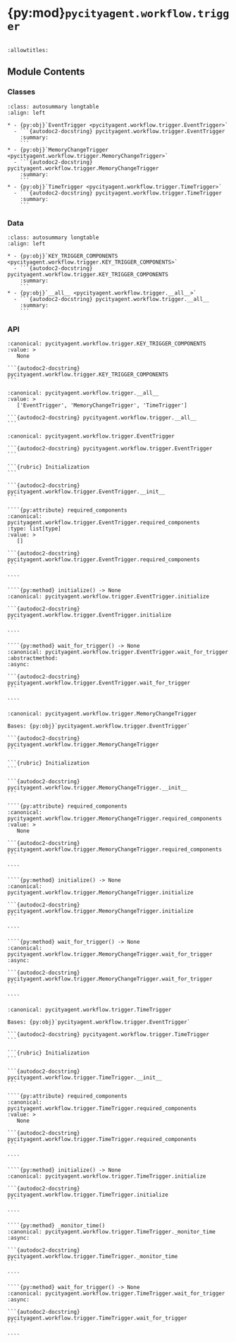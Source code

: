 # {py:mod}`pycityagent.workflow.trigger`

```{py:module} pycityagent.workflow.trigger
```

```{autodoc2-docstring} pycityagent.workflow.trigger
:allowtitles:
```

## Module Contents

### Classes

````{list-table}
:class: autosummary longtable
:align: left

* - {py:obj}`EventTrigger <pycityagent.workflow.trigger.EventTrigger>`
  - ```{autodoc2-docstring} pycityagent.workflow.trigger.EventTrigger
    :summary:
    ```
* - {py:obj}`MemoryChangeTrigger <pycityagent.workflow.trigger.MemoryChangeTrigger>`
  - ```{autodoc2-docstring} pycityagent.workflow.trigger.MemoryChangeTrigger
    :summary:
    ```
* - {py:obj}`TimeTrigger <pycityagent.workflow.trigger.TimeTrigger>`
  - ```{autodoc2-docstring} pycityagent.workflow.trigger.TimeTrigger
    :summary:
    ```
````

### Data

````{list-table}
:class: autosummary longtable
:align: left

* - {py:obj}`KEY_TRIGGER_COMPONENTS <pycityagent.workflow.trigger.KEY_TRIGGER_COMPONENTS>`
  - ```{autodoc2-docstring} pycityagent.workflow.trigger.KEY_TRIGGER_COMPONENTS
    :summary:
    ```
* - {py:obj}`__all__ <pycityagent.workflow.trigger.__all__>`
  - ```{autodoc2-docstring} pycityagent.workflow.trigger.__all__
    :summary:
    ```
````

### API

````{py:data} KEY_TRIGGER_COMPONENTS
:canonical: pycityagent.workflow.trigger.KEY_TRIGGER_COMPONENTS
:value: >
   None

```{autodoc2-docstring} pycityagent.workflow.trigger.KEY_TRIGGER_COMPONENTS
```

````

````{py:data} __all__
:canonical: pycityagent.workflow.trigger.__all__
:value: >
   ['EventTrigger', 'MemoryChangeTrigger', 'TimeTrigger']

```{autodoc2-docstring} pycityagent.workflow.trigger.__all__
```

````

`````{py:class} EventTrigger(block=None)
:canonical: pycityagent.workflow.trigger.EventTrigger

```{autodoc2-docstring} pycityagent.workflow.trigger.EventTrigger
```

```{rubric} Initialization
```

```{autodoc2-docstring} pycityagent.workflow.trigger.EventTrigger.__init__
```

````{py:attribute} required_components
:canonical: pycityagent.workflow.trigger.EventTrigger.required_components
:type: list[type]
:value: >
   []

```{autodoc2-docstring} pycityagent.workflow.trigger.EventTrigger.required_components
```

````

````{py:method} initialize() -> None
:canonical: pycityagent.workflow.trigger.EventTrigger.initialize

```{autodoc2-docstring} pycityagent.workflow.trigger.EventTrigger.initialize
```

````

````{py:method} wait_for_trigger() -> None
:canonical: pycityagent.workflow.trigger.EventTrigger.wait_for_trigger
:abstractmethod:
:async:

```{autodoc2-docstring} pycityagent.workflow.trigger.EventTrigger.wait_for_trigger
```

````

`````

`````{py:class} MemoryChangeTrigger(key: str)
:canonical: pycityagent.workflow.trigger.MemoryChangeTrigger

Bases: {py:obj}`pycityagent.workflow.trigger.EventTrigger`

```{autodoc2-docstring} pycityagent.workflow.trigger.MemoryChangeTrigger
```

```{rubric} Initialization
```

```{autodoc2-docstring} pycityagent.workflow.trigger.MemoryChangeTrigger.__init__
```

````{py:attribute} required_components
:canonical: pycityagent.workflow.trigger.MemoryChangeTrigger.required_components
:value: >
   None

```{autodoc2-docstring} pycityagent.workflow.trigger.MemoryChangeTrigger.required_components
```

````

````{py:method} initialize() -> None
:canonical: pycityagent.workflow.trigger.MemoryChangeTrigger.initialize

```{autodoc2-docstring} pycityagent.workflow.trigger.MemoryChangeTrigger.initialize
```

````

````{py:method} wait_for_trigger() -> None
:canonical: pycityagent.workflow.trigger.MemoryChangeTrigger.wait_for_trigger
:async:

```{autodoc2-docstring} pycityagent.workflow.trigger.MemoryChangeTrigger.wait_for_trigger
```

````

`````

`````{py:class} TimeTrigger(days: typing.Optional[int] = None, hours: typing.Optional[int] = None, minutes: typing.Optional[int] = None)
:canonical: pycityagent.workflow.trigger.TimeTrigger

Bases: {py:obj}`pycityagent.workflow.trigger.EventTrigger`

```{autodoc2-docstring} pycityagent.workflow.trigger.TimeTrigger
```

```{rubric} Initialization
```

```{autodoc2-docstring} pycityagent.workflow.trigger.TimeTrigger.__init__
```

````{py:attribute} required_components
:canonical: pycityagent.workflow.trigger.TimeTrigger.required_components
:value: >
   None

```{autodoc2-docstring} pycityagent.workflow.trigger.TimeTrigger.required_components
```

````

````{py:method} initialize() -> None
:canonical: pycityagent.workflow.trigger.TimeTrigger.initialize

```{autodoc2-docstring} pycityagent.workflow.trigger.TimeTrigger.initialize
```

````

````{py:method} _monitor_time()
:canonical: pycityagent.workflow.trigger.TimeTrigger._monitor_time
:async:

```{autodoc2-docstring} pycityagent.workflow.trigger.TimeTrigger._monitor_time
```

````

````{py:method} wait_for_trigger() -> None
:canonical: pycityagent.workflow.trigger.TimeTrigger.wait_for_trigger
:async:

```{autodoc2-docstring} pycityagent.workflow.trigger.TimeTrigger.wait_for_trigger
```

````

`````
